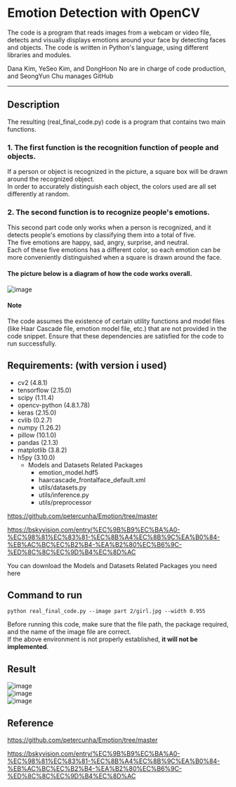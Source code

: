 # Emotion Detection with OpenCV

The code is a program that reads images from a webcam or video file, detects and visually displays emotions around your face by detecting faces and objects. The code is written in Python's language, using different libraries and modules.

Dana Kim, YeSeo Kim, and DongHoon No are in charge of code production, and SeongYun Chu manages GitHub

---

## Description
The resulting (real_final_code.py) code is a program that contains two main functions.  
### 1. The first function is the recognition function of people and objects.  
If a person or object is recognized in the picture, a square box will be drawn around the recognized object.  
In order to accurately distinguish each object, the colors used are all set differently at random.  
  
### 2. The second function is to recognize people's emotions.  
This second part code only works when a person is recognized, and it detects people's emotions by classifying them into a total of five.  
The five emotions are happy, sad, angry, surprise, and neutral.  
Each of these five emotions has a different color, so each emotion can be more conveniently distinguished when a square is drawn around the face.  

#### The picture below is a diagram of how the code works overall.
![image](https://github.com/Iamchuchu/OpenSW_termProject/assets/144139251/e73372cd-2a45-4451-92dc-dfa116e71cd9)



#### Note
The code assumes the existence of certain utility functions and model files (like Haar Cascade file, emotion model file, etc.) that are not provided in the code snippet. Ensure that these dependencies are satisfied for the code to run successfully.

## Requirements: (with version i used)
- cv2 (4.8.1)
- tensorflow (2.15.0)
- scipy (1.11.4)
- opencv-python (4.8.1.78)
- keras (2.15.0)
- cvlib (0.2.7)
- numpy (1.26.2)
- pillow (10.1.0)
- pandas (2.1.3)
- matplotlib (3.8.2)
- h5py (3.10.0)
  - Models and Datasets Related Packages
    - emotion_model.hdf5
    - haarcascade_frontalface_default.xml
    - utils/datasets.py
    - utils/inference.py
    - utils/preprocessor
    
<https://github.com/petercunha/Emotion/tree/master>  
  
<https://bskyvision.com/entry/%EC%9B%B9%EC%BA%A0-%EC%98%81%EC%83%81-%EC%8B%A4%EC%8B%9C%EA%B0%84-%EB%AC%BC%EC%B2%B4-%EA%B2%80%EC%B6%9C-%ED%8C%8C%EC%9D%B4%EC%8D%AC>

You can download the Models and Datasets Related Packages you need here  
  
## Command to run  
    python real_final_code.py --image part 2/girl.jpg --width 0.955  
Before running this code, make sure that the file path, the package required, and the name of the image file are correct.  
If the above environment is not properly established, **it will not be implemented**.

## Result  


![image](https://github.com/Iamchuchu/OpenSW_termProject/assets/144139251/d3871bf2-db74-4eac-b9c4-27aca4a3ff74)  
![image](https://github.com/Iamchuchu/OpenSW_termProject/assets/144139251/dbaad9cb-6bc0-4a78-9001-d8700e867581)  
![image](https://github.com/Iamchuchu/OpenSW_termProject/assets/144139251/7cd0660b-62c4-44d4-ab7f-f8b40d3ecae2)




## Reference

<https://github.com/petercunha/Emotion/tree/master>  
  
<https://bskyvision.com/entry/%EC%9B%B9%EC%BA%A0-%EC%98%81%EC%83%81-%EC%8B%A4%EC%8B%9C%EA%B0%84-%EB%AC%BC%EC%B2%B4-%EA%B2%80%EC%B6%9C-%ED%8C%8C%EC%9D%B4%EC%8D%AC>
